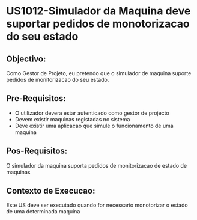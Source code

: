 # US1012-Simulador da Maquina deve suportar pedidos de monotorizacao do seu estado

## Objectivo:

Como Gestor de Projeto, eu pretendo que o simulador de maquina suporte pedidos de monitorizacao do seu estado.



## Pre-Requisitos:

- O utilizador devera estar autenticado como gestor de projecto 
- Devem existir maquinas registadas no sistema
- Deve existir uma aplicacao que simule o funcionamento de uma maquina



## Pos-Requisitos:

O simulador da maquina suporta pedidos de monitorizacao de estado de maquinas



## Contexto de Execucao:

Este US deve ser executado quando for necessario monotorizar o estado de uma determinada maquina

